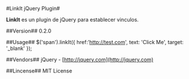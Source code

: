#LinkIt jQuery Plugin#

**LinkIt** es un plugin de jQuery para establecer vinculos.

##Version##
0.2.0

##Usage##
    $('span').linkIt({
        href:'http://test.com',
        text: 'Click Me',
        target: '_blank' 
    });

##Vendors##
jQuery - [http://jquery.com](http://jquery.com)

##Lincense##
MIT License